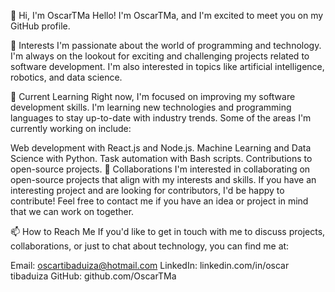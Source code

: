 👋 Hi, I'm OscarTMa
Hello! I'm OscarTMa, and I'm excited to meet you on my GitHub profile.

👀 Interests
I'm passionate about the world of programming and technology. I'm always on the lookout for exciting and challenging projects related to software development. I'm also interested in topics like artificial intelligence, robotics, and data science.

🌱 Current Learning
Right now, I'm focused on improving my software development skills. I'm learning new technologies and programming languages to stay up-to-date with industry trends. Some of the areas I'm currently working on include:

Web development with React.js and Node.js.
Machine Learning and Data Science with Python.
Task automation with Bash scripts.
Contributions to open-source projects.
💞️ Collaborations
I'm interested in collaborating on open-source projects that align with my interests and skills. If you have an interesting project and are looking for contributors, I'd be happy to contribute! Feel free to contact me if you have an idea or project in mind that we can work on together.

📫 How to Reach Me
If you'd like to get in touch with me to discuss projects, collaborations, or just to chat about technology, you can find me at:

Email: oscartibaduiza@hotmail.com
LinkedIn: linkedin.com/in/oscar tibaduiza
GitHub: github.com/OscarTMa
<!---
OscarTMa/OscarTMa is a ✨ special ✨ repository because its `README.md` (this file) appears on your GitHub profile.
You can click the Preview link to take a look at your changes.
--->
